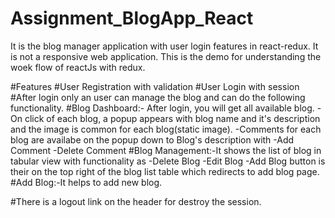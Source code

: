 # Assignment_BlogApp_React
It is the blog manager application with user login features in react-redux.
It is not a responsive web application.
This is the demo for understanding the woek flow of reactJs with redux.

#Features
  #User Registration with validation
  #User Login with session
  #After login only an user can manage the blog and can do the following functionality.
  #Blog Dashboard:- After login, you will get all available blog.
                  -On click of each blog, a popup appears with blog name and it's description and the image is common for each blog(static image).
                  -Comments for each blog are availabe on the popup down to Blog's description with
                               -Add Comment 
                               -Delete Comment
  #Blog Management:-It shows the list of blog in tabular view with functionality as
                  -Delete Blog
                  -Edit Blog
                  -Add Blog button is their on the top right of the blog list table which redirects to add blog page.
  #Add Blog:-It helps to add new blog.

  #There is a logout link on the header for destroy the session.

